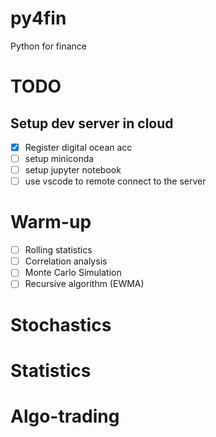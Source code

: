 # py4fin
Python for finance

# TODO

## Setup dev server in cloud
- [x] Register digital ocean acc
- [ ] setup miniconda
- [ ] setup jupyter notebook
- [ ] use vscode to remote connect to the server

# Warm-up
- [ ] Rolling statistics
- [ ] Correlation analysis
- [ ] Monte Carlo Simulation
- [ ] Recursive algorithm (EWMA)

# Stochastics

# Statistics

# Algo-trading
